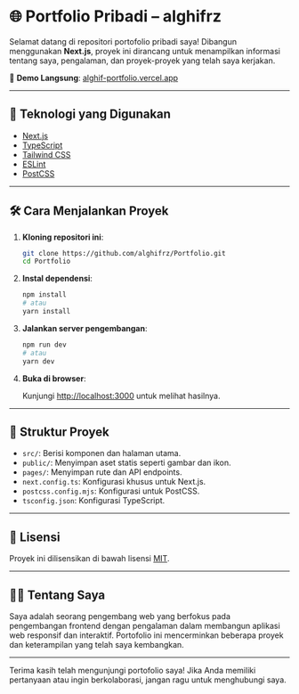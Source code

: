 # 🌐 Portfolio Pribadi – alghifrz

Selamat datang di repositori portofolio pribadi saya! Dibangun menggunakan **Next.js**, proyek ini dirancang untuk menampilkan informasi tentang saya, pengalaman, dan proyek-proyek yang telah saya kerjakan.

🔗 **Demo Langsung**: [alghif-portfolio.vercel.app](https://alghif-portfolio.vercel.app)

---

## 🚀 Teknologi yang Digunakan

- [Next.js](https://nextjs.org/)
- [TypeScript](https://www.typescriptlang.org/)
- [Tailwind CSS](https://tailwindcss.com/)
- [ESLint](https://eslint.org/)
- [PostCSS](https://postcss.org/)

---

## 🛠️ Cara Menjalankan Proyek

1. **Kloning repositori ini**:

   ```bash
   git clone https://github.com/alghifrz/Portfolio.git
   cd Portfolio
   ```

2. **Instal dependensi**:

   ```bash
   npm install
   # atau
   yarn install
   ```

3. **Jalankan server pengembangan**:

   ```bash
   npm run dev
   # atau
   yarn dev
   ```

4. **Buka di browser**:

   Kunjungi [http://localhost:3000](http://localhost:3000) untuk melihat hasilnya.

---

## 📁 Struktur Proyek

- `src/`: Berisi komponen dan halaman utama.
- `public/`: Menyimpan aset statis seperti gambar dan ikon.
- `pages/`: Menyimpan rute dan API endpoints.
- `next.config.ts`: Konfigurasi khusus untuk Next.js.
- `postcss.config.mjs`: Konfigurasi untuk PostCSS.
- `tsconfig.json`: Konfigurasi TypeScript.

---

## 📄 Lisensi

Proyek ini dilisensikan di bawah lisensi [MIT](LICENSE).

---

## 🙋‍♂️ Tentang Saya

Saya adalah seorang pengembang web yang berfokus pada pengembangan frontend dengan pengalaman dalam membangun aplikasi web responsif dan interaktif. Portofolio ini mencerminkan beberapa proyek dan keterampilan yang telah saya kembangkan.

---

Terima kasih telah mengunjungi portofolio saya! Jika Anda memiliki pertanyaan atau ingin berkolaborasi, jangan ragu untuk menghubungi saya.
